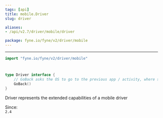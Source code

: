 ```yaml
---
tags: [api]
title: mobile.Driver
slug: driver

aliases:
- /api/v2.7/driver/mobile/driver

package: fyne.io/fyne/v2/driver/mobile
---
```



---
```go
import "fyne.io/fyne/v2/driver/mobile"
```

#

###

```go
type Driver interface {
	// GoBack asks the OS to go to the previous app / activity, where supported
	GoBack()
}
```

Driver represents the extended capabilities of a mobile driver


<div class="since">Since: <code>
2.4</code></div>
